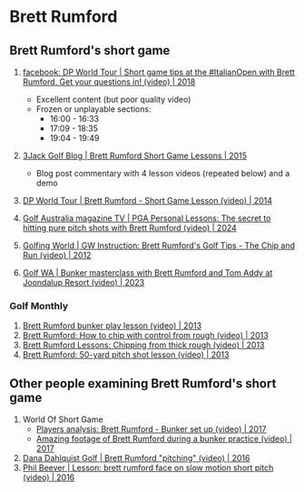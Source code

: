 # Brett Rumford

## Brett Rumford's short game

1. [facebook: DP World Tour | Short game tips at the #ItalianOpen with Brett Rumford. Get your questions in! (video) | 2018](https://www.facebook.com/DPWorldTour/videos/short-game-tips-at-the-italianopen-with-brett-rumfordget-your-questions-in/10155406735435969/)
   - Excellent content (but poor quality video)
   - Frozen or unplayable sections:
     * 16:00 - 16:33
     * 17:09 - 18:35
     * 19:04 - 19:49

1. [3Jack Golf Blog | Brett Rumford Short Game Lessons | 2015](http://3jack.blogspot.com/2015/03/brett-rumford-short-game-lessons.html)
   - Blog post commentary with 4 lesson videos (repeated below) and a demo

1. [DP World Tour | Brett Rumford - Short Game Lesson (video) | 2014](https://www.youtube.com/watch?v=LdnHNn3Jd1k)
1. [Golf Australia magazine TV | PGA Personal Lessons: The secret to hitting pure pitch shots with Brett Rumford (video) | 2024](https://www.youtube.com/watch?v=_e8bGHUeCds)
1. [Golfing World | GW Instruction: Brett Rumford's Golf Tips - The Chip and Run (video) | 2012](https://www.youtube.com/watch?v=JBA8p_ErQh0)
1. [Golf WA | Bunker masterclass with Brett Rumford and Tom Addy at Joondalup Resort (video) | 2023](https://www.youtube.com/watch?v=zjwWiJPmg-I)

### Golf Monthly

1. [Brett Rumford bunker play lesson (video) | 2013](https://www.youtube.com/watch?v=iHfwFBP733c)
1. [Brett Rumford: How to chip with control from rough (video) | 2013](https://www.youtube.com/watch?v=EigWf_bGayU)
1. [Brett Rumford Lessons: Chipping from thick rough (video) | 2013](https://www.youtube.com/watch?v=wlihMKH8Y48)
1. [Brett Rumford: 50-yard pitch shot lesson (video) | 2013](https://www.youtube.com/watch?v=_vjISuxml5s)


## Other people examining Brett Rumford's short game

1. World Of Short Game
   - [Players analysis: Brett Rumford - Bunker set up (video) | 2017](https://www.youtube.com/watch?v=02_lxWf6pQA)
   - [Amazing footage of Brett Rumford during a bunker practice (video) | 2017](https://www.worldofshortgame.com/en/brett-rumford-bunker-practice-video/)
1. [Dana Dahlquist Golf | Brett Rumford "pitching" (video) | 2016](https://www.youtube.com/watch?v=vJOb9uhbFRA)
1. [Phil Beever | Lesson: brett rumford face on slow motion short pitch (video) | 2016](https://www.youtube.com/watch?v=nU_pWn4NKDw)


